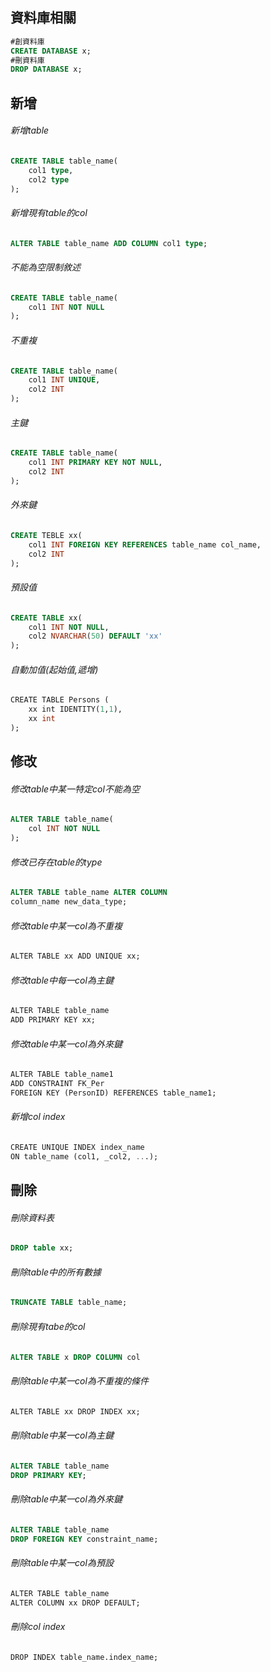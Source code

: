## 資料庫相關
```SQL
#創資料庫
CREATE DATABASE x;
#刪資料庫
DROP DATABASE x;
```

## 新增
###### 新增table
```SQL
CREATE TABLE table_name(
	col1 type,
	col2 type
);
```

###### 新增現有table的col
```SQL
ALTER TABLE table_name ADD COLUMN col1 type;
```

###### 不能為空限制敘述
```SQL
CREATE TABLE table_name(
	col1 INT NOT NULL
);
```

###### 不重複
```SQL
CREATE TABLE table_name(
	col1 INT UNIQUE,
	col2 INT
);
```

###### 主鍵
```SQL
CREATE TABLE table_name(
	col1 INT PRIMARY KEY NOT NULL,
	col2 INT
);
```

###### 外來鍵
```SQL
CREATE TEBLE xx(
	col1 INT FOREIGN KEY REFERENCES table_name col_name,
	col2 INT 
);
```

###### 預設值
```SQL
CREATE TABLE xx(
	col1 INT NOT NULL,
	col2 NVARCHAR(50) DEFAULT 'xx'
);
```

###### 自動加值(起始值,遞增)
```SQL
CREATE TABLE Persons (  
    xx int IDENTITY(1,1), 
    xx int  
);
```

## 修改
###### 修改table中某一特定col不能為空
```SQL
ALTER TABLE table_name(
	col INT NOT NULL
);
```

###### 修改已存在table的type
```SQL
ALTER TABLE table_name ALTER COLUMN 
column_name new_data_type;
```

###### 修改table中某一col為不重複
```SQL
ALTER TABLE xx ADD UNIQUE xx;
```

###### 修改table中每一col為主鍵
```SQL
ALTER TABLE table_name
ADD PRIMARY KEY xx;
```

###### 修改table中某一col為外來鍵
```SQL
ALTER TABLE table_name1
ADD CONSTRAINT FK_Per  
FOREIGN KEY (PersonID) REFERENCES table_name1;
```

###### 新增col index
```SQL
CREATE UNIQUE INDEX index_name
ON table_name (col1, _col2, ...);
```

## 刪除
###### 刪除資料表
```SQL
DROP table xx;
```

###### 刪除table中的所有數據
```SQL
TRUNCATE TABLE table_name;
```

###### 刪除現有tabe的col
```SQL
ALTER TABLE x DROP COLUMN col
```

###### 刪除table中某一col為不重複的條件
```SQL
ALTER TABLE xx DROP INDEX xx;
```

###### 刪除table中某一col為主鍵
```SQL
ALTER TABLE table_name 
DROP PRIMARY KEY;
```

###### 刪除table中某一col為外來鍵
```SQL
ALTER TABLE table_name 
DROP FOREIGN KEY constraint_name;
```

###### 刪除table中某一col為預設
```SQL
ALTER TABLE table_name  
ALTER COLUMN xx DROP DEFAULT;
```

###### 刪除col index
```SQL
DROP INDEX table_name.index_name;
```



